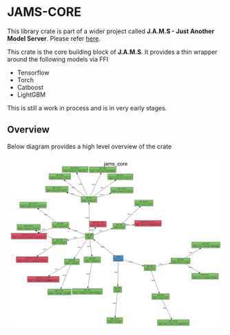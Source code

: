 # JAMS-CORE
This library crate is part of a wider project called **J.A.M.S - Just Another Model Server**. Please refer [here](https://github.com/gagansingh894/jams-rs).

This crate is the core building block of **J.A.M.S**. It provides a thin wrapper around the following models
via FFI

- Tensorflow
- Torch
- Catboost
- LightGBM

This is still a work in process and is in very early stages.


## Overview

Below diagram provides a high level overview of the crate

![Alt text](https://github.com/gagansingh894/jams-rs/blob/main/jams-core/overview.png?raw=true)
